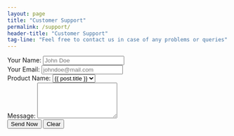 ```yaml
---
layout: page
title: "Customer Support"
permalink: /support/
header-title: "Customer Support"
tag-line: "Feel free to contact us in case of any problems or queries"
---
```



<div class="mt40">
	<form action="https://getsimpleform.com/messages?form_api_token=60f6a3dc8f96bbe167d402e355541dd4" method="post">
		<div class="form-group">
			<label class="control-label">Your Name: </label>
			<input type="text" class="form-control" name="Name" max-length="35" placeholder="John Doe" required>
		</div>
		<div class="form-group">
			<label class="control-label">Your Email: </label>
			<input type="email" class="form-control" name="Email" max-length="35" placeholder="johndoe@mail.com" required>
		</div>
		<div class="form-group">
			<label class="control-label">Product Name: </label>
			<select name="Product" class="form-control">
				{% for post in site.posts %}
					<option value="{{ post.title }}">{{ post.title }}</option>
				{% endfor %}
				<option value="Other">Other</option>
			</select>
		</div>
		<div class="form-group">
			<label class="control-label">Message: </label>
			<textarea style="max-width: 100%;" class="form-control" name="Message" rows="5" required></textarea>
		</div>
		<div class="form-group">
			<input class="btn btn-default" type="submit" value="Send Now" />
			<input class="btn btn-default" type="reset" value="Clear" />
		</div>
	</form>
</div>